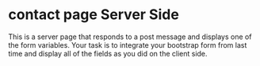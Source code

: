 # contact page Server Side

This is a server page that responds to a post message and displays one of the form variables. Your task is to integrate your bootstrap form from last time and display all of the fields as you did on the client side.

